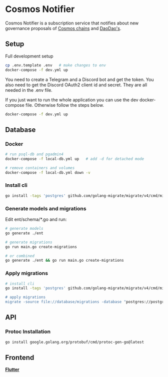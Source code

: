 # Cosmos Notifier
Cosmos Notifier is a subscription service that notifies about new governance proposals of [Cosmos chains](https://cosmos.network/) and [DaoDao's](https://daodao.zone/).

## Setup

Full development setup
```bash
cp .env.template .env   # make changes to env
docker-compose -f dev.yml up
```
You need to create a Telegram and a Discord bot and get the token. 
You also need to get the Discord OAuth2 client id and secret.
They are all needed in the .env file.

If you just want to run the whole application you can use the dev docker-compose file. 
Otherwise follow the steps below.
```bash
docker-compose -f dev.yml up
```

## Database

### Docker
```bash
# run psql-db and pgadmin4
docker-compose -f local-db.yml up   # add -d for detached mode

# remove containers and volumes
docker-compose -f local-db.yml down -v
```

### Install cli

```bash
go install -tags 'postgres' github.com/golang-migrate/migrate/v4/cmd/migrate@latest migrate -database "postgres:
```

### Generate models and migrations

Edit ent/schema/*.go and run:

```bash
# generate models
go generate ./ent

# generate migrations
go run main.go create-migrations

# or combined
go generate ./ent && go run main.go create-migrations
```

### Apply migrations

```bash
# install cli
go install -tags 'postgres' github.com/golang-migrate/migrate/v4/cmd/migrate@latest migrate -database "postgres:

# apply migrations
migrate -source file://database/migrations -database "postgres://postgres:postgres@localhost:5432/cosmos-notifier-db?sslmode=disable&TimeZone=Europe/Zurich" up
```


## API

### Protoc Installation
```bash
go install google.golang.org/protobuf/cmd/protoc-gen-go@latest
```

## Frontend

**[Flutter](webapp/README.md)**
